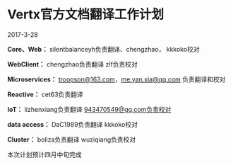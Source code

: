 # Vertx官方文档翻译工作计划

2017-3-28  

**Core、Web：** silentbalanceyh负责翻译、chengzhao， kkkoko校对 
 
**WebClient：** chengzhao负责翻译  zlf负责校对  

**Microservices：** troopson@163.com，me.yan.xia@qq.com
负责翻译和校对  

**Reactive：** cet63负责翻译  

**IoT：** lizhenxiang负责翻译  943470549@qq.com负责校对  

**data access：** DaC1989负责翻译   kkkoko校对  

**Cluster：** boliza负责翻译 wuziqiang负责校对  

本次计划预计四月中旬完成
